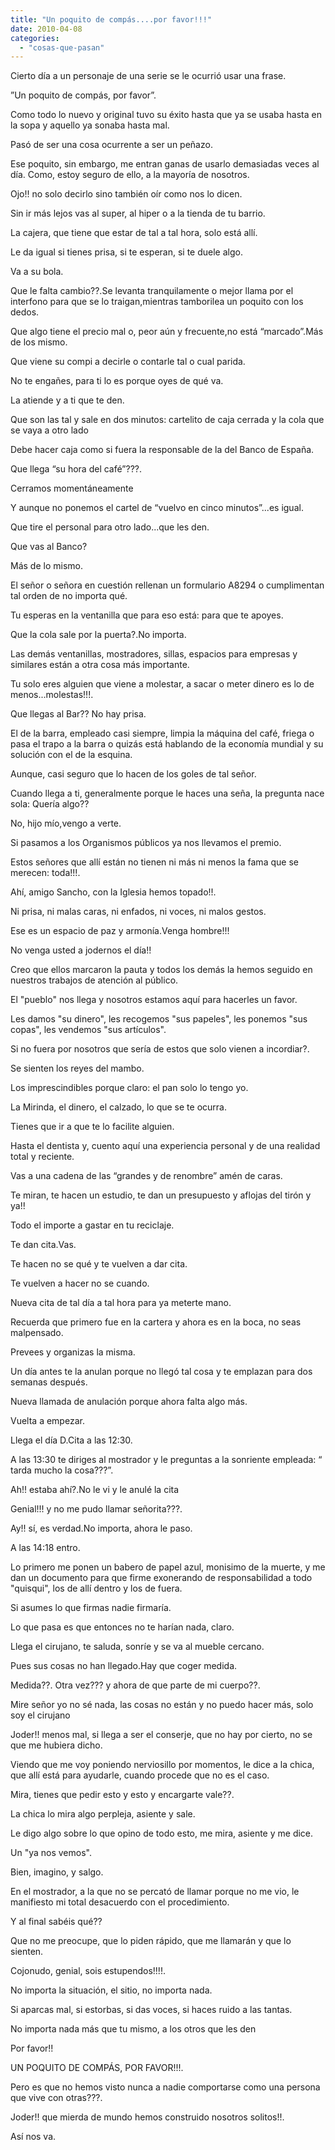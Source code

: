 ```yaml
---
title: "Un poquito de compás....por favor!!!"
date: 2010-04-08
categories: 
  - "cosas-que-pasan"
---
```


Cierto día a un personaje de una serie se le ocurrió usar una frase.

”Un poquito de compás, por favor”. 

Como todo lo nuevo y original tuvo su éxito hasta que ya se usaba hasta en la sopa y aquello ya sonaba hasta mal. 

Pasó de ser una cosa ocurrente a ser un peñazo. 

Ese poquito, sin embargo, me entran ganas de usarlo demasiadas veces al día. Como, estoy seguro de ello, a la mayoría de nosotros. 

Ojo!! no solo decirlo sino también oír como nos lo dicen.

Sin ir más lejos vas al super, al hiper o a la tienda de tu barrio.

La cajera, que tiene que estar de tal a tal hora, solo está allí.

Le da igual si tienes prisa, si te esperan, si te duele algo.

Va a su bola. 

Que le falta cambio??.Se levanta tranquilamente o mejor llama por el interfono para que se lo traigan,mientras tamborilea un poquito con los dedos.

Que algo tiene el precio mal o, peor aún y frecuente,no está “marcado”.Más de los mismo. 

Que viene su compi a decirle o contarle tal o cual parida.

No te engañes, para ti lo es porque oyes de qué va.

La atiende y a ti que te den.

Que son las tal y sale en dos minutos: cartelito de caja cerrada y la cola que se vaya a otro lado

Debe hacer caja como si fuera la responsable de la del Banco de España.

Que llega “su hora del café”???.

Cerramos momentáneamente 

Y aunque no ponemos el cartel de “vuelvo en cinco minutos”...es igual.

Que tire el personal para otro lado...que les den. 

Que vas al Banco?

Más de lo mismo.

El señor o señora en cuestión rellenan un formulario A8294 o cumplimentan tal orden de no importa qué.

Tu esperas en la ventanilla que para eso está: para que te apoyes.

Que la cola sale por la puerta?.No importa.

Las demás ventanillas, mostradores, sillas, espacios para empresas y similares están a otra cosa más importante.

Tu solo eres alguien que viene a molestar, a sacar o meter dinero es lo de menos...molestas!!!. 

Que llegas al Bar?? No hay prisa. 

El de la barra, empleado casi siempre, limpia la máquina del café, friega o pasa el trapo a la barra o quizás está hablando de la economía mundial y su solución con el de la esquina.

Aunque, casi seguro que lo hacen de los goles de tal señor.

Cuando llega a ti, generalmente porque le haces una seña, la pregunta nace sola: Quería algo??

No, hijo mío,vengo a verte. 

Si pasamos a los Organismos públicos ya nos llevamos el premio. 

Estos señores que allí están no tienen ni más ni menos la fama que se merecen: toda!!!. 

Ahí, amigo Sancho, con la Iglesia hemos topado!!.

Ni prisa, ni malas caras, ni enfados, ni voces, ni malos gestos.

Ese es un espacio de paz y armonía.Venga hombre!!! 

No venga usted a jodernos el día!!

Creo que ellos marcaron la pauta y todos los demás la hemos seguido en nuestros trabajos de atención al público. 

El "pueblo" nos llega y nosotros estamos aquí para hacerles un favor.

Les damos "su dinero", les recogemos "sus papeles", les ponemos "sus copas", les vendemos "sus artículos".

Si no fuera por nosotros que sería de estos que solo vienen a incordiar?. 

Se sienten los reyes del mambo. 

Los imprescindibles porque claro: el pan solo lo tengo yo.

La Mirinda, el dinero, el calzado, lo que se te ocurra.

Tienes que ir a que te lo facilite alguien.

Hasta el dentista y, cuento aquí una experiencia personal y de una realidad total y reciente. 

Vas a una cadena de las “grandes y de renombre” amén de caras.

Te miran, te hacen un estudio, te dan un presupuesto y aflojas del tirón y ya!! 

Todo el importe a gastar en tu reciclaje.

Te dan cita.Vas.

Te hacen no se qué y te vuelven a dar cita.

Te vuelven a hacer no se cuando.

Nueva cita de tal día a tal hora para ya meterte mano.

Recuerda que primero fue en la cartera y ahora es en la boca, no seas malpensado.

Prevees y organizas la misma.

Un día antes te la anulan porque no llegó tal cosa y te emplazan para dos semanas después.

Nueva llamada de anulación porque ahora falta algo más.

Vuelta a empezar.

Llega el día D.Cita a las 12:30.

A las 13:30 te diriges al mostrador y le preguntas a la sonriente empleada: “ tarda mucho la cosa???”.

Ah!! estaba ahí?.No le vi y le anulé la cita

Genial!!! y no me pudo llamar señorita???.

Ay!! sí, es verdad.No importa, ahora le paso.

A las 14:18 entro.

Lo primero me ponen un babero de papel azul, monisimo de la muerte, y me dan un documento para que firme exonerando de responsabilidad a todo "quisqui", los de allí dentro y los de fuera.

Si asumes lo que firmas nadie firmaría.

Lo que pasa es que entonces no te harían nada, claro.

Llega el cirujano, te saluda, sonríe y se va al mueble cercano.

Pues sus cosas no han llegado.Hay que coger medida.

Medida??. Otra vez??? y ahora de que parte de mi cuerpo??.

Mire señor yo no sé nada, las cosas no están y no puedo hacer más, solo soy el cirujano

Joder!! menos mal, si llega a ser el conserje, que no hay por cierto, no se que me hubiera dicho.

Viendo que me voy poniendo nerviosillo por momentos, le dice a la chica, que allí está para ayudarle, cuando procede que no es el caso.

Mira, tienes que pedir esto y esto y encargarte vale??.

La chica lo mira algo perpleja, asiente y sale.

Le digo algo sobre lo que opino de todo esto, me mira, asiente y me dice.

Un "ya nos vemos".

Bien, imagino, y salgo. 

En el mostrador, a la que no se percató de llamar porque no me vio, le manifiesto mi total desacuerdo con el procedimiento.

Y al final sabéis qué?? 

Que no me preocupe, que lo piden rápido, que me llamarán y que lo sienten.

Cojonudo, genial, sois estupendos!!!!. 

No importa la situación, el sitio, no importa nada.

Si aparcas mal, si estorbas, si das voces, si haces ruido a las tantas.

No importa nada más que tu mismo, a los otros que les den

Por favor!!

UN POQUITO DE COMPÁS, POR FAVOR!!!.

Pero es que no hemos visto nunca a nadie comportarse como una persona que vive con otras???.

Joder!! que mierda de mundo hemos construido nosotros solitos!!.

Así nos va.
